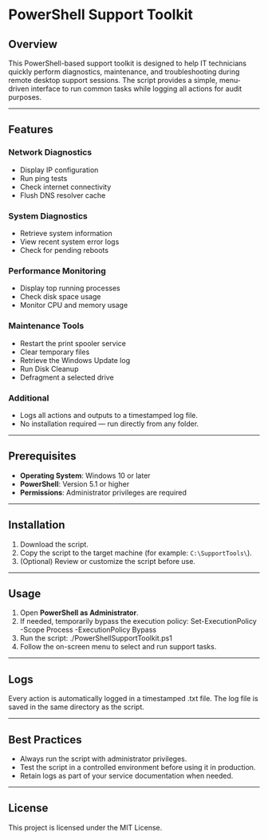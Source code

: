 # PowerShell Support Toolkit

## Overview

This PowerShell-based support toolkit is designed to help IT technicians quickly perform diagnostics, maintenance, and troubleshooting during remote desktop support sessions. The script provides a simple, menu-driven interface to run common tasks while logging all actions for audit purposes.

---

## Features

### Network Diagnostics
- Display IP configuration
- Run ping tests
- Check internet connectivity
- Flush DNS resolver cache

### System Diagnostics
- Retrieve system information
- View recent system error logs
- Check for pending reboots

### Performance Monitoring
- Display top running processes
- Check disk space usage
- Monitor CPU and memory usage

### Maintenance Tools
- Restart the print spooler service
- Clear temporary files
- Retrieve the Windows Update log
- Run Disk Cleanup
- Defragment a selected drive

### Additional
- Logs all actions and outputs to a timestamped log file.
- No installation required — run directly from any folder.

---

## Prerequisites

- **Operating System**: Windows 10 or later
- **PowerShell**: Version 5.1 or higher
- **Permissions**: Administrator privileges are required

---

## Installation

1. Download the script.
2. Copy the script to the target machine (for example: `C:\SupportTools\`).
3. (Optional) Review or customize the script before use.

---

## Usage

1. Open **PowerShell as Administrator**.
2. If needed, temporarily bypass the execution policy: Set-ExecutionPolicy -Scope Process -ExecutionPolicy Bypass
3. Run the script: ./PowerShellSupportToolkit.ps1
4. Follow the on-screen menu to select and run support tasks.

---

## Logs

Every action is automatically logged in a timestamped .txt file.
The log file is saved in the same directory as the script.

---

## Best Practices

- Always run the script with administrator privileges.
- Test the script in a controlled environment before using it in production.
- Retain logs as part of your service documentation when needed.

---

## License

This project is licensed under the MIT License.
